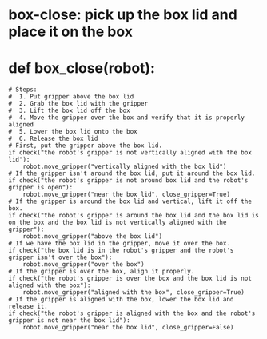 # box-close: pick up the box lid and place it on the box
# def box_close(robot):
    # Steps:
    #  1. Put gripper above the box lid
    #  2. Grab the box lid with the gripper
    #  3. Lift the box lid off the box
    #  4. Move the gripper over the box and verify that it is properly aligned
    #  5. Lower the box lid onto the box
    #  6. Release the box lid
    # First, put the gripper above the box lid.
    if check("the robot's gripper is not vertically aligned with the box lid"):
        robot.move_gripper("vertically aligned with the box lid")
    # If the gripper isn't around the box lid, put it around the box lid.
    if check("the robot's gripper is not around box lid and the robot's gripper is open"):
        robot.move_gripper("near the box lid", close_gripper=True)
    # If the gripper is around the box lid and vertical, lift it off the box.
    if check("the robot's gripper is around the box lid and the box lid is on the box and the box lid is not vertically aligned with the gripper"):
        robot.move_gripper("above the box lid")
    # If we have the box lid in the gripper, move it over the box.
    if check("the box lid is in the robot's gripper and the robot's gripper isn't over the box"):
        robot.move_gripper("over the box")
    # If the gripper is over the box, align it properly.
    if check("the robot's gripper is over the box and the box lid is not aligned with the box"):
        robot.move_gripper("aligned with the box", close_gripper=True)
    # If the gripper is aligned with the box, lower the box lid and release it.
    if check("the robot's gripper is aligned with the box and the robot's gripper is not near the box lid"):
        robot.move_gripper("near the box lid", close_gripper=False)